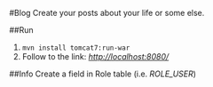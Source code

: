 #Blog
Create your posts about your life or some else.

##Run
1. `mvn install tomcat7:run-war`
2. Follow to the link: [_http://localhost:8080/_](http://localhost:8080")

##Info
Create a field in Role table (i.e. *ROLE_USER*)